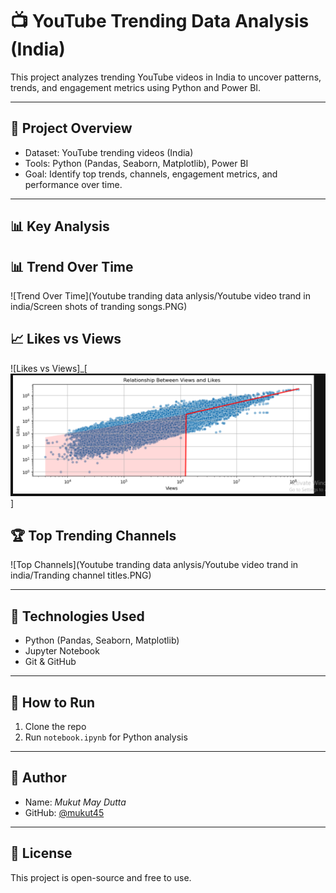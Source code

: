 # 📺 YouTube Trending Data Analysis (India)

This project analyzes trending YouTube videos in India to uncover patterns, trends, and engagement metrics using Python and Power BI.

---

## 📂 Project Overview

- Dataset: YouTube trending videos (India)
- Tools: Python (Pandas, Seaborn, Matplotlib), Power BI
- Goal: Identify top trends, channels, engagement metrics, and performance over time.

---

## 📊 Key Analysis

## 📊 Trend Over Time

![Trend Over Time](Youtube tranding data anlysis/Youtube video trand in india/Screen shots of tranding songs.PNG)

## 📈 Likes vs Views

![Likes vs Views]_[![Alt Text](images/Correlation_between_views_and_likes.PNG)]

## 🏆 Top Trending Channels

![Top Channels](Youtube tranding data anlysis/Youtube video trand in india/Tranding channel titles.PNG)


---

## 🔧 Technologies Used

- Python (Pandas, Seaborn, Matplotlib)
- Jupyter Notebook
- Git & GitHub

---

## 🚀 How to Run

1. Clone the repo
2. Run `notebook.ipynb` for Python analysis

---

## 👤 Author

- Name: *Mukut May Dutta*
- GitHub: [@mukut45](https://github.com/mukut45)

---

## 📄 License

This project is open-source and free to use.

